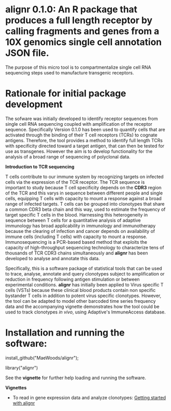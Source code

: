 # alignr 0.1.0: An R package that produces a full length receptor by calling fragments and genes from a 10X genomics single cell annotation JSON file.

The purpose of this micro tool is to compartmentalize single cell RNA sequencing steps used to manufacture transgenic receptors.

# Rationale for initial package development

The sofware was initially developed to identify receptor sequences from single cell RNA sequencing coupled with amplification of the receptor sequence. Specifically Version 0.1.0 has been used to quantify cells that are activated through the binding of their T cell receptors (TCRs) to cognate antigens. Therefore, the tool provides a method to identify full length TCRs with specificity directed toward a target antigen, that can then be tested for use as transgenes. However the aim is to develop functionality for the analysis of a broad range of sequencing of polyclonal data.

**Introduction to TCR sequencing**

T cells contribute to our immune system by recognizing targets on infected cells via the expression of the TCR receptor. The TCR sequence is important to study because T cell specificity depends on the **CDR3** region of the TCR and this varys in sequence between different people and single cells, equipping T cells with capacity to mount a response against a broad range of infected targets. T cells can be grouped into clonotypes that share a common CDR3 beta chain and this way, used to estimate the frequency of target specific T cells in the blood. Harnessing this heterogeneity in sequence between T cells for a quantitative analysis of adaptive immunology has broad applicability in immunology and immunotherapy because the clearing of infection and cancer depends on availability of immune cells (including T cells) with capacity to mount a response. 
Immunosequencing is a PCR-based based method that exploits the capacity of high-throughput sequencing technology to characterize tens of thousands of TCR CDR3 chains simultaneously and **alignr** has been developed to analyse and annotate this data.

Specifically, this is a software package of statistical tools that can be used to trace, analyse, annotate and query clonotypes subject to amplification or reduction in frequency following antigen stimulation or between experimental conditions. **alignr** has initially been applied to Virus specific T cells (VSTs) because these clinical blood products contain non specific bystander T cells in addition to potent virus specific clonotypes. However, the tool can be adapted to model other barcoded time series frequency data and the accompanying vignette demonstrates how the tool could be used to track clonotypes *in vivo*, using Adaptive's ImmuneAccess database. 

# Installation and running the software: 

install_github("MaeWoods/alignr");

library("alignr")

See the **vignette** for further help loading and running the software.

**Vignettes**

* To read in gene expression data and analyze clonotypes:
[Getting started with alignr](./html/vignette.html)
